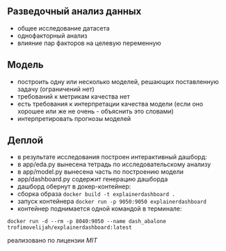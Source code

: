 ## Разведочный анализ данных
-    общее исследование датасета
-    однофакторный анализ
-    влияние пар факторов на целевую переменную


## Модель
-    построить одну или несколько моделей, решающих поставленную задачу (ограничений нет)
-    требований к метрикам качества нет
-    есть требования к интерпретации качества модели (если оно хорошее или же не очень - объяснить это словами)
-    интерпретировать прогнозы моделей
     

## Деплой
-    в результате исследования построен интерактивный дашборд:
 - в app/eda.py вынесена тетрадь по исследовательскому анализу
 - в app/model.py вынесена часть по построению модели
 - app/dashboard.py содержит генерацию дашборда
-    дашборд обернут в докер-контейнер:
 - сборка образа ```docker build -t explainerdashboard .```
 - запуск контейнера ```docker run -p 9050:9050 explainerdashboard```
-    контейнер поднимается одной командой в терминале:

```docker run -d --rm -p 8040:9050 --name dash_abalone trofimovelijah/explainerdashboard:latest```

реализовано по лицензии *MIT*
